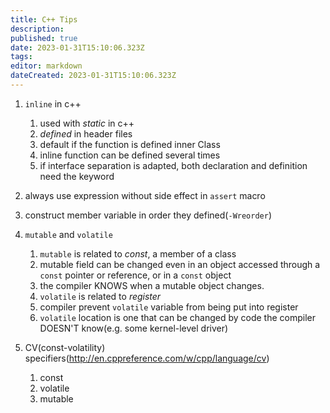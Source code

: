 ```yaml
---
title: C++ Tips
description: 
published: true
date: 2023-01-31T15:10:06.323Z
tags: 
editor: markdown
dateCreated: 2023-01-31T15:10:06.323Z
---
```


1. `inline` in c++
   1. used with _static_ in c++
   1. *defined* in header files
   1. default if the function is defined inner Class
   1. inline function can be defined several times
   1. if interface separation is adapted, both declaration and definition need the keyword

1. always use expression without side effect in `assert` macro

1. construct member variable in order they defined(`-Wreorder`)

1. `mutable` and `volatile`
   1. `mutable` is related to *const*, a member of a class
   1. mutable field can be changed even in an object accessed through a `const` pointer or reference, or in a `const` object
   1. the compiler KNOWS when a mutable object changes.
   1. `volatile` is related to *register*
   1. compiler prevent `volatile` variable from being put into register
   1. `volatile` location is one that can be changed by code the compiler DOESN'T know(e.g. some kernel-level driver)

1. CV(const-volatility) specifiers(http://en.cppreference.com/w/cpp/language/cv)
   1. const
   1. volatile
   1. mutable